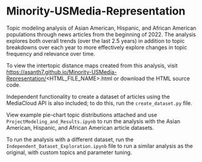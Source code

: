 # Minority-USMedia-Representation
Topic modeling analysis of Asian American, Hispanic, and African American populations through news articles from the beginning of 2022. The analysis explores both overall trends (over the last 2.5 years) in addition to topic breakdowns over each year to more effectively explore changes in topic frequency and relevance over time.

To view the intertopic distance maps created from this analysis, visit https://asanth7.github.io/Minority-USMedia-Representation/<HTML_FILE_NAME>.html or download the HTML source code.

Independent functionality to create a dataset of articles using the MediaCloud API is also included; to do this, run the `create_dataset.py` file.

View example pie-chart topic distributions attached and use `ProjectModeling_and_Results.ipynb` to run the analysis with the Asian American, Hispanic, and African American article datasets.

To run the analysis with a different dataset, run the `Independent_Dataset_Exploration.ipynb` file to run a similar analysis as the original, with custom topics and parameter tuning.

